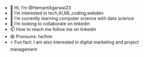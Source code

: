 - 👋 Hi, I’m @HemantAgarwal23
- 👀 I’m interested in tech,AI,ML,coding,webdev
- 🌱 I’m currently learning computer science with data science
- 💞️ I’m looking to collaborate on linkedin
- 📫 How to reach me follow me on linkedin
- 😄 Pronouns: he/him
- ⚡ Fun fact: I am also interested in digital marketing and project management

<!---
HemantAgarwal23/HemantAgarwal23 is a ✨ special ✨ repository because its `README.md` (this file) appears on your GitHub profile.
You can click the Preview link to take a look at your changes.
--->

